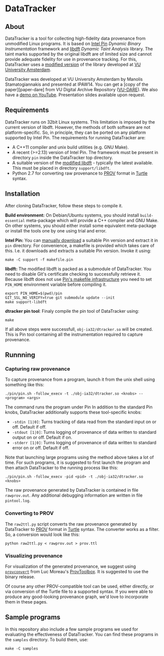 DataTracker
===========

About
------
DataTracker is a tool for collecting high-fidelity data provenance from unmodified Linux programs. It is based on [Intel Pin][pin] _Dynamic Binary Instrumentation_ framework and [libdft][libdft] _Dynamic Taint Analysis_ library. The taint marks supported by the original libdft are of limited size and cannot provide adequate fidelity for use in provenance tracking. For this, DataTracker uses a [modified version][libdft-mod] of the library developed at [VU University Amsterdam][vu-cs].

DataTracker was developed at VU University Amsterdam by Manolis Stamatogiannakis and presented at IPAW14.
You can get a [copy of the paper][paper-dare] from VU Digital Archive Repository ([VU-DARE][vu-dare]).
We also have a [demo on YouTube][ipaw14-demo].
Presentation slides available upon request.

Requirements
-------------
DataTracker runs on 32bit Linux systems. This limitation is imposed by the current version of libdft. However, the methods of both software are not platform-specific. So, in principle, they can be ported on any platform supported by Intel Pin. The requirements for running DataTracker are:

*  A C++11 compiler and unix build utilities (e.g. GNU Make). 
*  A recent (>=2.13) version of Intel Pin. The framework must be present in directory ``pin`` inside the DataTracker top directory.
*  A suitable version of the [modified libdft][libdft-mod] - typically the latest available. This must be placed in directory ``support/libdft``.
*  Python 2.7 for converting raw provenance to [PROV][prov] format in [Turtle][turtle] syntax.



Installation
-------------
After cloning DataTracker, follow these steps to compile it.

**Build environment:**
On Debian/Ubuntu systems, you should install ``build-essential`` meta-package which will provide a C++ compiler and GNU Make. On other systems, you should either install some equivalent meta-package or install the tools one by one using trial and error.

**Intel Pin:** You can [manually download][pin-dl] a suitable Pin version and extract it in ``pin`` directory. For convenience, a makefile is provided which takes care of this. I.e. it downloads and extracts a suitable Pin version. Invoke it using:

```
make -C support -f makefile.pin
```

**libdft:** The modified libdft is packed as a submodule of DataTracker. You need to disable Git's certificate checking to successfully retrieve it. Because libdft does not use [Pin's makefile infrastructure][pin-makefile] you need to set ``PIN_HOME`` environment variable before compiling it. 

```
export PIN_HOME=$(pwd)/pin
GIT_SSL_NO_VERIFY=true git submodule update --init
make support-libdft
```

**dtracker pin tool**: Finaly compile the pin tool of DataTracker using:

```
make
```

If all above steps were successfull, ``obj-ia32/dtracker.so`` will be created. This is Pin tool containing all the instrumentation required to capture provenance.


Runnning
---------

### Capturing raw provenance
To capture provenance from a program, launch it from the unix shell using something like this:

```
./pin/pin.sh -follow_execv -t ./obj-ia32/dtracker.so <knobs> -- <program> <args>
```

The command runs the program under Pin
In addition to the standard Pin knobs, DataTracker additionally supports these tool-specific knobs:

* ```-stdin [1|0]```: Turns tracking of data read from the standard input on or off. Default if off.
* ```-stdout [1|0]```: Turns logging of provenance of data written to standard output on or off. Default if on.
* ```-stderr [1|0]```: Turns logging of provenance of data written to standard error on or off. Default if off.

Note that launching large programs using the method above takes a lot of time. For such programs, it is suggested to first launch the program and then attach DataTracker to the running process like this:

```
./pin/pin.sh -follow_execv -pid <pid> -t ./obj-ia32/dtracker.so <knobs>
```

The raw provenance generated by DataTracker is contained in file ``rawprov.out``. Any additional debugging information are written in file ``pintool.log``.

### Converting to PROV
The ``raw2ttl.py`` script converts the raw provenance generated by DataTracker to [PROV][prov] format in [Turtle][turtle] syntax. The converter works as a filter. So, a conversion would look like this:

```
python raw2ttl.py < rawprov.out > prov.ttl
```

### Visualizing provenance
For visualization of the generated provenance, we suggest using [``provconvert``][provconvert] from Luc Moreau's [ProvToolbox][provtoolbox]. It is suggested to use the binary release. 

Of course any other PROV-compatible tool can be used, either directly, or via conversion of the Turtle file to a supported syntax.
If you were able to produce any good-looking provenance graph, we'd love to incorporate them in these pages.

Sample programs
----------------
In this repository also include a few sample programs we used for evaluating the effectiveness of DataTracker. You can find these programs in the ``samples`` directory. To build them, use:

```
make -C samples
```


[pin]: http://software.intel.com/en-us/articles/pin-a-dynamic-binary-instrumentation-tool
[pin-dl]: http://software.intel.com/en-us/articles/pintool-downloads
[pin-makefile]: http://software.intel.com/sites/landingpage/pintool/docs/62732/Pin/html/index.html#MAKEFILES
[libdft]: http://www.cs.columbia.edu/~vpk/research/libdft/
[libdft-mod]: https://git.cs.vu.nl/r.vermeulen/libdft
[vu-cs]: http://www.cs.vu.nl/en/
[turtle]: http://www.w3.org/TeamSubmission/turtle/
[prov]: http://www.w3.org/TR/2013/NOTE-prov-overview-20130430/
[provconvert]: https://github.com/lucmoreau/ProvToolbox/wiki/provconvert
[provtoolbox]: https://github.com/lucmoreau/ProvToolbox/wiki/ProvToolbox-Home
[ipaw14-demo]: https://www.youtube.com/watch?v=BD0h6M5mVoo
[vu-dare]: http://dare.ubvu.vu.nl/
[dtracker-dare]: http://dare.ubvu.vu.nl/handle/1871/51386

